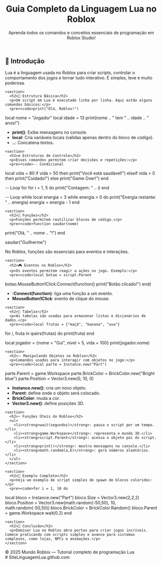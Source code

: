 <html lang="pt-BR">
<body>
  <header>
    <h1>Guia Completo da Linguagem Lua no Roblox</h1>
    <p>Aprenda todos os comandos e conceitos essenciais de programação em Roblox Studio!</p>
  </header>

  <main>
    <section>
      <h2>🌟 Introdução</h2>
      <p>Lua é a linguagem usada no Roblox para criar scripts, controlar o comportamento dos jogos e tornar tudo interativo. É simples, leve e muito poderosa.</p>
    </section>

    <section>
      <h2>🧱 Estrutura Básica</h2>
      <p>Um script em Lua é executado linha por linha. Aqui estão alguns comandos básicos:</p>
      <pre><code>print("Olá, Roblox!")
local nome = "Jogador"
local idade = 13
print(nome .. " tem " .. idade .. " anos!")</code></pre>
      <ul>
        <li><strong>print()</strong>: Exibe mensagens no console.</li>
        <li><strong>local</strong>: Cria variáveis locais (válidas apenas dentro do bloco de código).</li>
        <li><strong>..</strong>: Concatena textos.</li>
      </ul>
    </section>

    <section>
      <h2>⚙️ Estruturas de Controle</h2>
      <p>Esses comandos permitem criar decisões e repetições:</p>
      <pre><code>-- Condicional
local vida = 80
if vida > 50 then
  print("Você está saudável!")
elseif vida > 0 then
  print("Cuidado!")
else
  print("Game Over!")
end

-- Loop for
for i = 1, 5 do
  print("Contagem: " .. i)
end

-- Loop while
local energia = 3
while energia > 0 do
  print("Energia restante: " .. energia)
  energia = energia - 1
end</code></pre>
    </section>

    <section>
      <h2>🔁 Funções</h2>
      <p>Funções permitem reutilizar blocos de código.</p>
      <pre><code>function saudar(nome)
  print("Olá, " .. nome .. "!")
end

saudar("Guilherme")</code></pre>
      <p>No Roblox, funções são essenciais para eventos e interações.</p>
    </section>

    <section>
      <h2>🎮 Eventos no Roblox</h2>
      <p>Os eventos permitem reagir a ações no jogo. Exemplo:</p>
      <pre><code>local botao = script.Parent
botao.MouseButton1Click:Connect(function()
  print("Botão clicado!")
end)</code></pre>
      <ul>
        <li><strong>:Connect(function)</strong>: liga uma função a um evento.</li>
        <li><strong>MouseButton1Click</strong>: evento de clique do mouse.</li>
      </ul>
    </section>

    <section>
      <h2>🧩 Tabelas</h2>
      <p>As tabelas são usadas para armazenar listas e dicionários de dados.</p>
      <pre><code>local frutas = {"maçã", "banana", "uva"}
for i, fruta in ipairs(frutas) do
  print(fruta)
end

local jogador = {nome = "Gui", nivel = 5, vida = 100}
print(jogador.nome)</code></pre>
    </section>

    <section>
      <h2>💥 Manipulando Objetos no Roblox</h2>
      <p>Comandos usados para interagir com objetos no jogo:</p>
      <pre><code>local parte = Instance.new("Part")
parte.Parent = game.Workspace
parte.BrickColor = BrickColor.new("Bright blue")
parte.Position = Vector3.new(0, 10, 0)</code></pre>
      <ul>
        <li><strong>Instance.new()</strong>: cria um novo objeto.</li>
        <li><strong>Parent</strong>: define onde o objeto será colocado.</li>
        <li><strong>BrickColor</strong>: muda a cor.</li>
        <li><strong>Vector3.new()</strong>: define posições 3D.</li>
      </ul>
    </section>

    <section>
      <h2>⚡ Funções Úteis do Roblox</h2>
      <ul>
        <li><strong>wait(segundos)</strong>: pausa o script por um tempo.</li>
        <li><strong>game.Workspace</strong>: representa o mundo 3D.</li>
        <li><strong>script.Parent</strong>: acessa o objeto pai do script.</li>
        <li><strong>print()</strong>: mostra mensagens no console.</li>
        <li><strong>math.random(a,b)</strong>: gera números aleatórios.</li>
      </ul>
    </section>

    <section>
      <h2>🚀 Exemplo Completo</h2>
      <p>Veja um exemplo de script simples de spawn de blocos coloridos:</p>
      <pre><code>for i = 1, 10 do
  local bloco = Instance.new("Part")
  bloco.Size = Vector3.new(2,2,2)
  bloco.Position = Vector3.new(math.random(-50,50), 10, math.random(-50,50))
  bloco.BrickColor = BrickColor.Random()
  bloco.Parent = game.Workspace
  wait(0.2)
end</code></pre>
    </section>

    <section>
      <h2>🧠 Conclusão</h2>
      <p>Dominar Lua no Roblox abre portas para criar jogos incríveis. Comece praticando com scripts simples e avance para sistemas complexos, como lojas, NPCs e animações.</p>
    </section>
  </main>

  <footer>
    © 2025 Mundo Roblox — Tutorial completo de programação Lua
  </footer>
</body>
</html># SiteLinguagemLua.github.com
